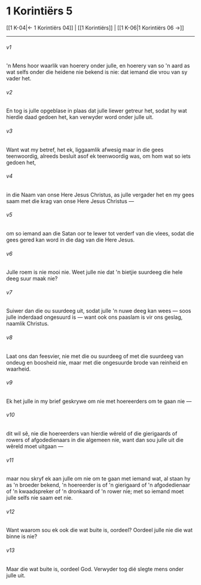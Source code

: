 # 1 Korintiërs 5

[[1 K-04|← 1 Korintiërs 04]] | [[1 Korintiërs]] | [[1 K-06|1 Korintiërs 06 →]]
***

###### v1
'n Mens hoor waarlik van hoerery onder julle, en hoerery van so 'n aard as wat selfs onder die heidene nie bekend is nie: dat iemand die vrou van sy vader het. 
###### v2
En tog is julle opgeblase in plaas dat julle liewer getreur het, sodat hy wat hierdie daad gedoen het, kan verwyder word onder julle uit. 
###### v3
Want wat my betref, het ek, liggaamlik afwesig maar in die gees teenwoordig, alreeds besluit asof ek teenwoordig was, om hom wat so iets gedoen het, 
###### v4
in die Naam van onse Here Jesus Christus, as julle vergader het en my gees saam met die krag van onse Here Jesus Christus — 
###### v5
om so iemand aan die Satan oor te lewer tot verderf van die vlees, sodat die gees gered kan word in die dag van die Here Jesus. 
###### v6
Julle roem is nie mooi nie. Weet julle nie dat 'n bietjie suurdeeg die hele deeg suur maak nie? 
###### v7
Suiwer dan die ou suurdeeg uit, sodat julle 'n nuwe deeg kan wees — soos julle inderdaad ongesuurd is — want ook ons paaslam is vir ons geslag, naamlik Christus. 
###### v8
Laat ons dan feesvier, nie met die ou suurdeeg of met die suurdeeg van ondeug en boosheid nie, maar met die ongesuurde brode van reinheid en waarheid. 
###### v9
Ek het julle in my brief geskrywe om nie met hoereerders om te gaan nie — 
###### v10
dit wil sê, nie die hoereerders van hierdie wêreld of die gierigaards of rowers of afgodedienaars in die algemeen nie, want dan sou julle uit die wêreld moet uitgaan — 
###### v11
maar nou skryf ek aan julle om nie om te gaan met iemand wat, al staan hy as 'n broeder bekend, 'n hoereerder is of 'n gierigaard of 'n afgodedienaar of 'n kwaadspreker of 'n dronkaard of 'n rower nie; met so iemand moet julle selfs nie saam eet nie. 
###### v12
Want waarom sou ek ook die wat buite is, oordeel? Oordeel julle nie die wat binne is nie? 
###### v13
Maar die wat buite is, oordeel God. Verwyder tog dié slegte mens onder julle uit. 
